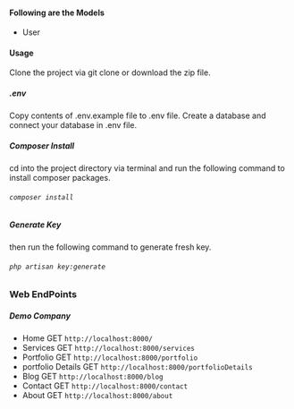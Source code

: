 #### Following are the Models
* User

#### Usage
Clone the project via git clone or download the zip file.

##### .env
Copy contents of .env.example file to .env file. Create a database and connect your database in .env file.
##### Composer Install
cd into the project directory via terminal and run the following  command to install composer packages.
###### `composer install`
##### Generate Key
then run the following command to generate fresh key.
###### `php artisan key:generate`

### Web EndPoints
##### Demo Company
* Home GET `http://localhost:8000/`
* Services GET `http://localhost:8000/services`
* Portfolio GET `http://localhost:8000/portfolio`
* portfolio Details GET `http://localhost:8000/portfolioDetails`
* Blog GET `http://localhost:8000/blog`
* Contact GET `http://localhost:8000/contact`
* About GET `http://localhost:8000/about`
